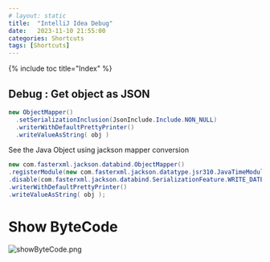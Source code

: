 ```yaml
---
# layout: static
title:  "IntelliJ Idea Debug"
date:   2023-11-10 21:55:00
categories: Shortcuts
tags: [Shortcuts]
---
```


{% include toc title="Index" %}

## Debug : Get object as JSON 
```java
new ObjectMapper()
  .setSerializationInclusion(JsonInclude.Include.NON_NULL)
  .writerWithDefaultPrettyPrinter()
  .writeValueAsString( obj )
```

See the Java Object using jackson mapper conversion

```java
new com.fasterxml.jackson.databind.ObjectMapper()
.registerModule(new com.fasterxml.jackson.datatype.jsr310.JavaTimeModule())
.disable(com.fasterxml.jackson.databind.SerializationFeature.WRITE_DATES_AS_TIMESTAMPS)
.writerWithDefaultPrettyPrinter()
.writeValueAsString( obj );
```

# Show ByteCode
![showByteCode.png](..%2F..%2Fassets%2Fimages%2FintelliJ%2FshowByteCode.png)
